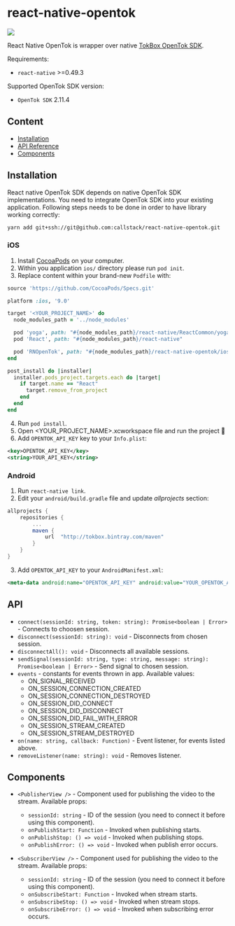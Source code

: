 # react-native-opentok

<a title="Join on Slack" href="https://slack.callstack.io/"><img src="https://slack.callstack.io/badge.svg" /></a>

React Native OpenTok is wrapper over native [TokBox OpenTok SDK](https://tokbox.com/developer/). 

Requirements:
-  `react-native` >=0.49.3

Supported OpenTok SDK version:
- `OpenTok SDK` 2.11.4

## Content
- [Installation](#installation)
- [API Reference](#api)
- [Components](#components)

## Installation
React native OpenTok SDK depends on native OpenTok SDK implementations. You need to integrate OpenTok SDK into your existing application. Following steps needs to be done in order to have library working correctly:

```bash
yarn add git+ssh://git@github.com:callstack/react-native-opentok.git
```

### iOS

1. Install [CocoaPods](https://cocoapods.org/) on your computer.
2. Within you application `ios/` directory please run `pod init`.
3. Replace content within your brand-new `Podfile` with:
```ruby
source 'https://github.com/CocoaPods/Specs.git'

platform :ios, '9.0'

target '<YOUR_PROJECT_NAME>' do
  node_modules_path = '../node_modules'

  pod 'yoga', path: "#{node_modules_path}/react-native/ReactCommon/yoga/yoga.podspec"
  pod 'React', path: "#{node_modules_path}/react-native"

  pod 'RNOpenTok', path: "#{node_modules_path}/react-native-opentok/ios"
end

post_install do |installer|
  installer.pods_project.targets.each do |target|
    if target.name == "React"
      target.remove_from_project
    end
  end
end
```
4. Run `pod install`.
5. Open <YOUR_PROJECT_NAME>.xcworkspace file and run the project 🎉
6. Add `OPENTOK_API_KEY` key to your `Info.plist`:
```xml
<key>OPENTOK_API_KEY</key>
<string>YOUR_API_KEY</string>
```

### Android

1. Run `react-native link`.
2. Edit your `android/build.gradle` file and update *allprojects* section:
```gradle
allprojects {
    repositories {
        ...
        maven {
            url  "http://tokbox.bintray.com/maven"
        }
    }
}
```
3. Add `OPENTOK_API_KEY` to your `AndroidManifest.xml`:
```xml
<meta-data android:name="OPENTOK_API_KEY" android:value="YOUR_OPENTOK_API_KEY" />
```

## API

- `connect(sessionId: string, token: string): Promise<boolean | Error>` - Connects to choosen session.
- `disconnect(sessionId: string): void` - Disconnects from chosen session.
- `disconnectAll(): void` - Disconnects all available sessions.
- `sendSignal(sessionId: string, type: string, message: string): Promise<boolean | Error>` - Send signal to chosen session.
- `events` - constants for events thrown in app. Available values:
    - ON_SIGNAL_RECEIVED
    - ON_SESSION_CONNECTION_CREATED
    - ON_SESSION_CONNECTION_DESTROYED
    - ON_SESSION_DID_CONNECT
    - ON_SESSION_DID_DISCONNECT
    - ON_SESSION_DID_FAIL_WITH_ERROR
    - ON_SESSION_STREAM_CREATED
    - ON_SESSION_STREAM_DESTROYED
- `on(name: string, callback: Function)` - Event listener, for events listed above.
- `removeListener(name: string): void` - Removes listener.

## Components

- `<PublisherView />` - Component used for publishing the video to the stream. Available props:
    - `sessionId: string` - ID of the session (you need to connect it before using this component).
    - `onPublishStart: Function` - Invoked when publishing starts.
    - `onPublishStop: () => void` - Invoked when publishing stops.
    - `onPublishError: () => void` - Invoked when publish error occurs.

- `<SubscriberView />` - Component used for publishing the video to the stream. Available props:
    - `sessionId: string` - ID of the session (you need to connect it before using this component).
    - `onSubscribeStart: Function` - Invoked when stream starts.
    - `onSubscribeStop: () => void` - Invoked when stream stops.
    - `onSubscribeError: () => void` - Invoked when subscribing error occurs.
